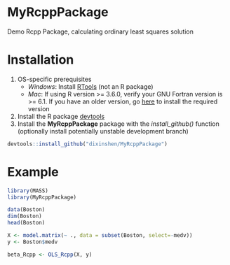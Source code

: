 # MyRcppPackage
Demo Rcpp Package, calculating ordinary least squares solution

# Installation
1.  OS-specific prerequisites
      - *Windows*: Install
        [RTools](https://cran.r-project.org/bin/windows/Rtools/) (not an
        R package)
      - *Mac*: If using R version \>= 3.6.0, verify your GNU Fortran
        version is \>= 6.1. If you have an older version, go
        [here](https://cran.r-project.org/bin/macosx/tools/) to install
        the required version
2.  Install the R package [devtools](https://github.com/hadley/devtools)
3.  Install the **MyRcppPackage** package with the *install\_github()* function
    (optionally install potentially unstable development branch)

<!-- end list -->

``` r
devtools::install_github("dixinshen/MyRcppPackage")
```

# Example
``` r
library(MASS)
library(MyRcppPackage)

data(Boston)
dim(Boston)
head(Boston)

X <- model.matrix(~ ., data = subset(Boston, select=-medv))
y <- Boston$medv

beta_Rcpp <- OLS_Rcpp(X, y)
```
